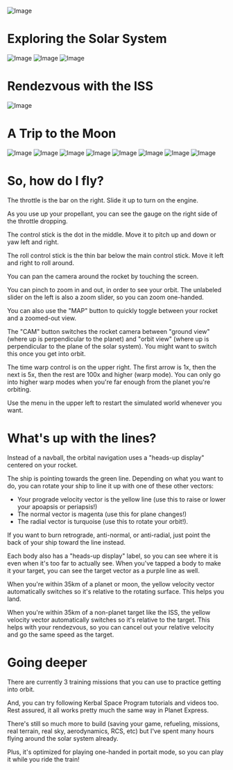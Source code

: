 ![Image](images/launch-screen.png)

# Exploring the Solar System

![Image](images/orbiting-jupiter.png)
![Image](images/mars-to-phobos.png)
![Image](images/orbiting-venus.jpg)

# Rendezvous with the ISS

![Image](images/iss-encounter.png)

# A Trip to the Moon

![Image](images/1-launch-orbit.png)
![Image](images/2-orbit-burn.png)
![Image](images/3-moon-transfer-orbit.png)
![Image](images/4-to-the-moon.png)
![Image](images/5-approaching-moon.png)
![Image](images/6-moon-hyperbolic-orbit.png)
![Image](images/7-burning-retrograde.png)
![Image](images/8-moon-elliptical-orbit.png)

# So, how do I fly?

The throttle is the bar on the right. Slide it up to turn on the engine.

As you use up your propellant, you can see the gauge on the right side of the throttle dropping.

The control stick is the dot in the middle. Move it to pitch up and down or yaw left and right.

The roll control stick is the thin bar below the main control stick. Move it left and right to roll around.

You can pan the camera around the rocket by touching the screen.

You can pinch to zoom in and out, in order to see your orbit. The unlabeled slider on the left is also a zoom slider, so you can zoom one-handed.

You can also use the "MAP" button to quickly toggle between your rocket and a zoomed-out view.

The "CAM" button switches the rocket camera between "ground view" (where up is perpendicular to the planet) and "orbit view" (where up is perpendicular to the plane of the solar system). You might want to switch this once you get into orbit.

The time warp control is on the upper right. The first arrow is 1x, then the next is 5x, then the rest are 100x and higher (warp mode). You can only go into higher warp modes when you're far enough from the planet you're orbiting.

Use the menu in the upper left to restart the simulated world whenever you want.

# What's up with the lines?

Instead of a navball, the orbital navigation uses a "heads-up display" centered on your rocket. 

The ship is pointing towards the green line. Depending on what you want to do, you can rotate your ship to line it up with one of these other vectors:

* Your prograde velocity vector is the yellow line (use this to raise or lower your apoapsis or periapsis!)
* The normal vector is magenta (use this for plane changes!)
* The radial vector is turquoise (use this to rotate your orbit!).

If you want to burn retrograde, anti-normal, or anti-radial, just point the back of your ship toward the line instead.

Each body also has a "heads-up display" label, so you can see where it is even when it's too far to actually see. When you've tapped a body to make it your target, you can see the target vector as a purple line as well.

When you're within 35km of a planet or moon, the yellow velocity vector automatically switches so it's relative to the rotating surface. This helps you land.

When you're within 35km of a non-planet target like the ISS, the yellow velocity vector automatically switches so it's relative to the target. This helps with your rendezvous, so you can cancel out your relative velocity and go the same speed as the target.

# Going deeper

There are currently 3 training missions that you can use to practice getting into orbit.

And, you can try following Kerbal Space Program tutorials and videos too. Rest assured, it all works pretty much the same way in Planet Express.

There's still so much more to build (saving your game, refueling, missions, real terrain, real sky, aerodynamics, RCS, etc) but I've spent many hours flying around the solar system already.

Plus, it's optimized for playing one-handed in portait mode, so you can play it while you ride the train!


